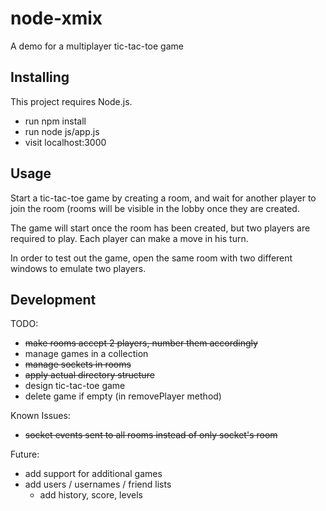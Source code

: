 node-xmix
=========

A demo for a multiplayer tic-tac-toe game

Installing
----------
This project requires Node.js.
* run npm install
* run node js/app.js
* visit localhost:3000

Usage
-----
Start a tic-tac-toe game by creating a room, and wait for another player to join the room (rooms will be visible in the lobby once they are created.

The game will start once the room has been created, but two players are required to play.
Each player can make a move in his turn.

In order to test out the game, open the same room with two different windows to emulate two players.

Development
-----------
TODO:

* ~~make rooms accept 2 players, number them accordingly~~
* manage games in a collection
* ~~manage sockets in rooms~~
* ~~apply actual directory structure~~
* design tic-tac-toe game
* delete game if empty (in removePlayer method)

Known Issues:

* ~~socket events sent to all rooms instead of only socket's room~~

Future:

* add support for additional games
* add users / usernames / friend lists
  * add history, score, levels
